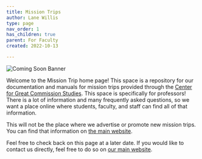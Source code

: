 ```yaml
---
title: Mission Trips
author: Lane Willis
type: page
nav_order: 1
has_children: true
parent: For Faculty
created: 2022-10-13

---
```


![Coming Soon Banner](https://i.imgur.com/pxK8WAn.png)


Welcome to the Mission Trip home page! This space is a repository for our documentation and manuals for mission trips provided through the [Center for Great Commission Studies](https://thecgcs.org). This space is specifically for professors! There is a lot of information and many frequently asked questions, so we want a place online where students, faculty, and staff can find all of that information. 

This will not be the place where we advertise or promote new mission trips. You can find that information on [the main website](https://thecgcs.org/trips).

Feel free to check back on this page at a later date. If you would like to contact us directly, feel free to do so on [our main website](https://thecgcs.org/contact/).

